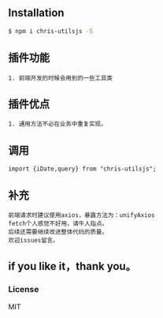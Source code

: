 ## Installation
 
```bash
$ npm i chris-utilsjs -S
```

## 插件功能
    1. 前端开发的时候会用到的一些工具类

## 插件优点
    1. 通用方法不必在业务中重复实现。

## 调用
    import {iDate,query} from "chris-utilsjs";


## 补充
    前端请求时建议使用axios，暴露方法为：unifyAxios
    fetch个人感觉不好用，请牛人指点。
    后续还需要继续改进整体代码的质量。
    欢迎issues留言。


## if you like it，thank you。


### License
MIT
